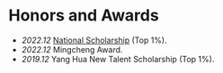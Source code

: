 # <i class="fas fa-trophy"></i> Honors and Awards
- *2022.12* [National Scholarship](https://mp.weixin.qq.com/s?__biz=Mzg2ODYxNTk5MQ==&mid=2247488353&idx=1&sn=e2f3c8617ff265f2b16daeaa2cf17538&chksm=cea8c139f9df482f94ecb901d0ea9f3527c64710e11fcca306f495a17cfa9e056a0bceeddb33&mpshare=1&scene=23&srcid=1226L0NnJEVBw3kHzVFB1zd5&sharer_sharetime=1682323453861&sharer_shareid=939ab1fedcbce0a16f7f4f688f6d2956#rd) (Top 1%). 
- *2022.12* Mingcheng Award. 
- *2019.12* Yang Hua New Talent Scholarship (Top 1%).
